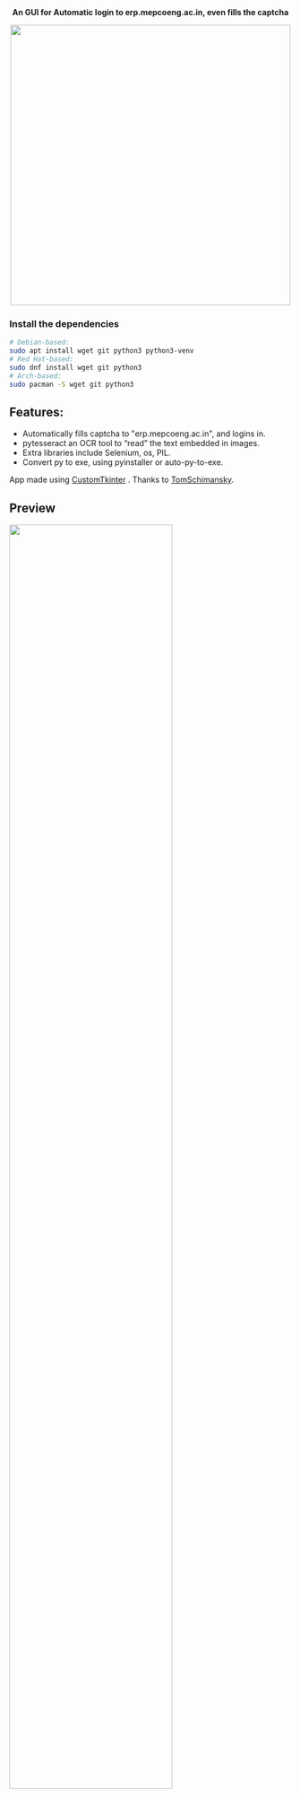 
<div align="center">
  <b align="center", font-size=40px> An GUI for Automatic login to erp.mepcoeng.ac.in, even fills the captcha </b>
  <p></p>
  <img src="https://github.com/Jaspermusic/Automatic-Login-Mepco.erp/assets/98389752/8be1ef31-9462-4ac2-854d-e704d2cd3aea" width="500"/>
</div>

<!-- ![Github](https://github.com/Jaspermusic/Automatic-Login-Mepco.erp/assets/98389752/8be1ef31-9462-4ac2-854d-e704d2cd3aea) -->


### Install the dependencies
```bash
# Debian-based:
sudo apt install wget git python3 python3-venv
# Red Hat-based:
sudo dnf install wget git python3
# Arch-based:
sudo pacman -S wget git python3
```


## Features:
 - Automatically fills captcha to "erp.mepcoeng.ac.in", and logins in.
 - pytesseract an OCR tool to “read” the text embedded in images.
 - Extra libraries include Selenium, os, PIL.
 - Convert py to exe, using pyinstaller or auto-py-to-exe.

App made using [CustomTkinter](https://github.com/TomSchimansky/CustomTkinter "CustomTkinter") .
Thanks to [TomSchimansky](https://github.com/TomSchimansky/ "TomSchimansky").

Preview
---

<img style="width: 76%" src="https://user-images.githubusercontent.com/98389752/236359945-3f3a91d6-2960-49c5-b705-5b1fd696f923.mp4" />



